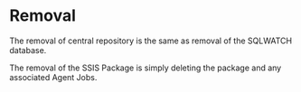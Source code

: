 # Removal

The removal of central repository is the same as removal of the SQLWATCH database.

The removal of the SSIS Package is simply deleting the package and any associated Agent Jobs.


